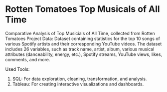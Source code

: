 # Rotten Tomatoes Top Musicals of All Time
Comparative Analysis of Top Musicials of All Time, collected from Rotten Tomatoes
Project Data:
Dataset containing statistics for the top 10 songs of various Spotify artists and their corresponding YouTube videos. The dataset includes 26 variables, such as track name, artist, album, various musical attributes (danceability, energy, etc.), Spotify streams, YouTube views, likes, comments, and more.

Used Tools:

1. SQL: For data exploration, cleaning, transformation, and analysis.
2. Tableau: For creating interactive visualizations and dashboards.

